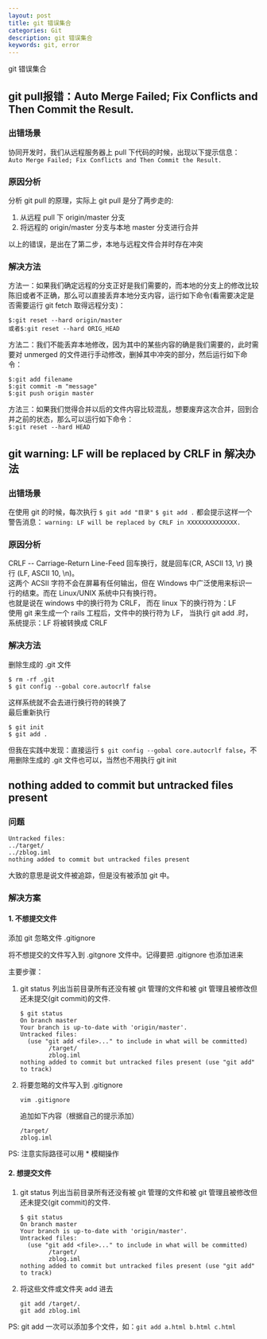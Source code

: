 ```yaml
---
layout: post
title: git 错误集合
categories: Git
description: git 错误集合
keywords: git, error
---
```


git 错误集合

## git pull报错：Auto Merge Failed; Fix Conflicts and Then Commit the Result.

### 出错场景

协同开发时，我们从远程服务器上 pull 下代码的时候，出现以下提示信息：  
`Auto Merge Failed; Fix Conflicts and Then Commit the Result.`

### 原因分析

分析 git pull 的原理，实际上 git pull 是分了两步走的:

1. 从远程 pull 下 origin/master 分支
2. 将远程的 origin/master 分支与本地 master 分支进行合并  

以上的错误，是出在了第二步，本地与远程文件合并时存在冲突

### 解决方法

方法一：如果我们确定远程的分支正好是我们需要的，而本地的分支上的修改比较陈旧或者不正确，那么可以直接丢弃本地分支内容，运行如下命令(看需要决定是否需要运行 git fetch 取得远程分支)：
```
$:git reset --hard origin/master
或者$:git reset --hard ORIG_HEAD
```
方法二：我们不能丢弃本地修改，因为其中的某些内容的确是我们需要的，此时需要对 unmerged 的文件进行手动修改，删掉其中冲突的部分，然后运行如下命令：
```
$:git add filename
$:git commit -m "message"
$:git push origin master
```
方法三：如果我们觉得合并以后的文件内容比较混乱，想要废弃这次合并，回到合并之前的状态，那么可以运行如下命令：  
`$:git reset --hard HEAD`

## git warning: LF will be replaced by CRLF in 解决办法

### 出错场景

在使用 git 的时候，每次执行
`$ git add "目录"`
`$ git add .`
都会提示这样一个警告消息：
`warning: LF will be replaced by CRLF in XXXXXXXXXXXXXX.`

### 原因分析

CRLF -- Carriage-Return Line-Feed 回车换行，就是回车(CR, ASCII 13, \r) 换行 (LF, ASCII 10, \n)。  
这两个 ACSII 字符不会在屏幕有任何输出，但在 Windows 中广泛使用来标识一行的结束。而在 Linux/UNIX 系统中只有换行符。  
也就是说在 windows 中的换行符为 CRLF， 而在 linux 下的换行符为：LF  
使用 git 来生成一个 rails 工程后，文件中的换行符为 LF， 当执行 git add .时，系统提示：LF 将被转换成 CRLF

### 解决方法

删除生成的 .git 文件
```
$ rm -rf .git  
$ git config --gobal core.autocrlf false  
```
这样系统就不会去进行换行符的转换了  
最后重新执行
```
$ git init
$ git add .
```
但我在实践中发现：直接运行 `$ git config --gobal core.autocrlf false`，不用删除生成的 .git 文件也可以，当然也不用执行 git init

## nothing added to commit but untracked files present

### 问题

```
Untracked files: 
../target/ 
../zblog.iml 
nothing added to commit but untracked files present
```
大致的意思是说文件被追踪，但是没有被添加 git 中。

### 解决方案

#### 1. 不想提交文件

添加 git 忽略文件 .gitignore 

将不想提交的文件写入到 .gitgnore 文件中。记得要把 .gitignore 也添加进来

主要步骤： 
1. git status 列出当前目录所有还没有被 git 管理的文件和被 git 管理且被修改但还未提交(git commit)的文件.
    ```
    $ git status
    On branch master
    Your branch is up-to-date with 'origin/master'.
    Untracked files:
      (use "git add <file>..." to include in what will be committed)
            /target/
            zblog.iml
    nothing added to commit but untracked files present (use "git add" to track)
    ```

2. 将要忽略的文件写入到 .gitignore

    `vim .gitignore`

    追加如下内容（根据自己的提示添加）

    ```
    /target/ 
    zblog.iml
    ```

PS: 注意实际路径可以用 * 模糊操作

#### 2. 想提交文件

1. git status 列出当前目录所有还没有被 git 管理的文件和被 git 管理且被修改但还未提交(git commit)的文件.
    ```
    $ git status
    On branch master
    Your branch is up-to-date with 'origin/master'.
    Untracked files:
      (use "git add <file>..." to include in what will be committed)
            /target/
            zblog.iml
    nothing added to commit but untracked files present (use "git add" to track)
    ```
    
2. 将这些文件或文件夹 add 进去

    ```
    git add /target/.
    git add zblog.iml
    ```

PS: git add 一次可以添加多个文件，如：`git add a.html b.html c.html`
